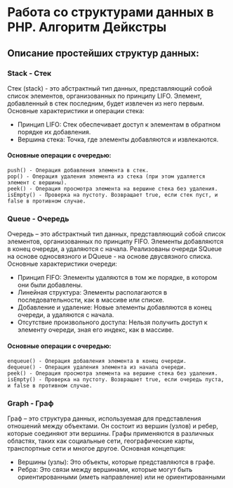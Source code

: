 # Работа со структурами данных в PHP. Алгоритм Дейкстры


## Описание простейших структур данных:

### Stack - Стек
Стек (stack) - это абстрактный тип данных, представляющий собой список элементов, организованных по принципу LIFO. Элемент, добавленный в стек последним, будет извлечен из него первым.
Основные характеристики и операции стека:

- Принцип LIFO: Стек обеспечивает доступ к элементам в обратном порядке их добавления.
- Вершина стека: Точка, где элементы добавляются и извлекаются.

#### Основные операции с очередью:

    push() - Операция добавления элемента в стек.
    pop() - Операция удаления элемента из стека (при этом удаляется элемент с вершины).
    peek() - Операция просмотра элемента на вершине стека без удаления.
    isEmpty() - Проверка на пустоту. Возвращает true, если стек пуст, и false в противном случае.

### Queue - Очередь
Очередь – это абстрактный тип данных, представляющий собой список элементов, организованных по принципу FIFO. Элементы добавляются в конец очереди, а удаляются с начала.
Реализованы очереди SQueue на основе односвязного и DQueue - на основе двусвязного списка.
Основные характеристики очереди:

- Принцип FIFO: Элементы удаляются в том же порядке, в котором они были добавлены.
- Линейная структура: Элементы располагаются в последовательности, как в массиве или списке.
- Добавление и удаление: Новые элементы добавляются в конец очереди, а удаляются с начала.
- Отсутствие произвольного доступа: Нельзя получить доступ к элементу очереди, зная его индекс, как в массиве.

#### Основные операции с очередью:

    enqueue() - Операция добавления элемента в конец очереди.
    dequeue() - Операция удаления элемента из начала очереди.
    peek() - Операция просмотра элемента на вершине стека без удаления.
    isEmpty() - Проверка на пустоту. Возвращает true, если очередь пуста, и false в противном случае.

### Graph - Граф
Граф – это структура данных, используемая для представления отношений между объектами. Он состоит из вершин (узлов) и ребер, которые соединяют эти вершины. Графы применяются в различных областях, таких как социальные сети, географические карты, транспортные сети и многое другое.
Основная концепция:

- Вершины (узлы): Это объекты, которые представляются в графе.
- Ребра: Это связи между вершинами, которые могут быть ориентированными (иметь направление) или не ориентированными